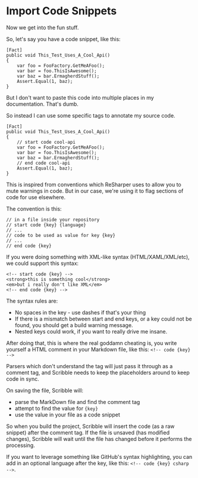# Import Code Snippets

Now we get into the fun stuff.

So, let's say you have a code snippet, like this:

    [Fact]
    public void This_Test_Uses_A_Cool_Api()
    {
        var foo = FooFactory.GetMeAFoo();
        var bar = foo.ThisIsAwesome();
        var baz = bar.ErmagherdStuff();
        Assert.Equal(1, baz);
    } 

But I don't want to paste this code into multiple places in my documentation. That's dumb. 

So instead I can use some specific tags to annotate my source code.

    [Fact]
    public void This_Test_Uses_A_Cool_Api()
    {
        // start code cool-api 
        var foo = FooFactory.GetMeAFoo();
        var bar = foo.ThisIsAwesome();
        var baz = bar.ErmagherdStuff();
        // end code cool-api
        Assert.Equal(1, baz);
    } 

This is inspired from conventions which ReSharper uses to allow you to mute warnings in code. But in our case, we're using it to flag sections of code for use elsewhere.

The convention is this:

    // in a file inside your repository
    // start code {key} {language}
    // ...
    // code to be used as value for key {key}
    // ...
    // end code {key}

If you were doing something with XML-like syntax (HTML/XAML/XML/etc), we could support this syntax:

    <!-- start code {key} -->
    <strong>this is something cool</strong>
    <em>but i really don't like XML</em>
    <!-- end code {key} -->

The syntax rules are:

 - No spaces in the key - use dashes if that's your thing
 - If there is a mismatch between start and end keys, or a key could not be found, you should get a build warning message. 
 - Nested keys could work, if you want to really drive me insane.

After doing that, this is where the real goddamn cheating is, you write yourself a HTML comment in your Markdown file, like this: `<!-- code {key} -->`

Parsers which don't understand the tag will just pass it through as a comment tag, and Scribble needs to keep the placeholders around to keep code in sync.

On saving the file, Scribble will:

 - parse the MarkDown file and find the comment tag
 - attempt to find the value for `{key}` 
 - use the value in your file as a code snippet

So when you build the project, Scribble will insert the code (as a raw snippet) after the comment tag. If the file is unsaved (has modified changes), Scribble will wait until the file has changed before it performs the processing.

If you want to leverage something like GitHub's syntax highlighting, you can add in an optional language after the key, like this: `<!-- code {key} csharp -->`.